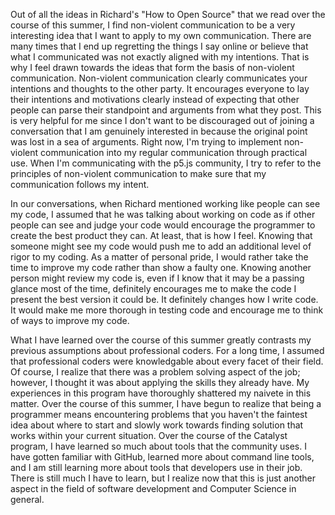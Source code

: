 
Out of all the ideas in Richard's "How to Open Source" that we read over the course of this summer, I find non-violent communication to be a very interesting idea that I want to apply to my own communication. There are many times that I end up regretting the things I say online or believe that what I communicated was not exactly aligned with my intentions. That is why I feel drawn towards the ideas that form the basis of non-violent communication. Non-violent communication clearly communicates your intentions and thoughts to the other party. It encourages everyone to lay their intentions and motivations clearly instead of expecting that other people can parse their standpoint and arguments from what they post. This is very helpful for me since I don't want to be discouraged out of joining a conversation that I am genuinely interested in because the original point was lost in a sea of arguments. Right now, I'm trying to implement non-violent communication into my regular communication through practical use. When I'm communicating with the p5.js community, I try to refer to the principles of non-violent communication to make sure that my communication follows my intent.

In our conversations, when Richard mentioned working like people can see my code, I assumed that he was talking about working on code as if other people can see and judge your code would encourage the programmer to create the best product they can. At least, that is how I feel. Knowing that someone might see my code would push me to add an additional level of rigor to my coding. As a matter of personal pride, I would rather take the time to improve my code rather than show a faulty one. Knowing another person might review my code is, even if I know that it may be a passing glance most of the time, definitely encourages me to make the code I present the best version it could be. It definitely changes how I write code. It would make me more thorough in testing code and encourage me to think of ways to improve my code.

What I have learned over the course of this summer greatly contrasts my previous assumptions about professional coders. For a long time, I assumed that professional coders were knowledgable about every facet of their field. Of course, I realize that there was a problem solving aspect of the job; however, I thought it was about applying the skills they already have. My experiences in this program have thoroughly shattered my naivete in this matter. Over the course of this summer, I have begun to realize that being a programmer means encountering problems that you haven't the faintest idea about where to start and slowly work towards finding solution that works within your current situation. Over the course of the Catalyst program, I have learned so much about tools that the community uses. I have gotten familiar with GitHub, learned more about command line tools,  and I am still learning more about tools that developers use in their job. There is still much I have to learn, but I realize now that this is just another aspect in the field of software development and Computer Science in general.
